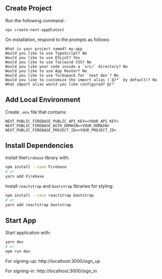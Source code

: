 ## Create Project

Run the following command :
```bash
npx create-next-app@latest
```
On installation, respond to the prompts as follows:

```
What is your project named? my-app
Would you like to use TypeScript? No
Would you like to use ESLint? Yes
Would you like to use Tailwind CSS? No
Would you like your code inside a `src/` directory? No
Would you like to use App Router? No 
Would you like to use Turbopack for `next dev`? No 
Would you like to customize the import alias (`@/*` by default)? No
What import alias would you like configured? @/*
```
## Add Local Environment

Create `.env` file that contains:
```
NEXT_PUBLIC_FIREBASE_PUBLIC_API_KEY=<YOUR_API_KEY>
NEXT_PUBLIC_FIREBASE_AUTH_DOMAIN=<YOUR_DOMAIN>
NEXT_PUBLIC_FIREBASE_PROJECT_ID=<YOUR_PROJECT_ID>
```

## Install Dependencies

Install the`Firebase` library with:
```bash
npm install --save Firebase
# or
yarn add Firebase
```
Install `reactstrap` and `bootstrap` libraries for styling:
```bash
npm install --save reactstrap bootstrap
# or
yarn add reactstrap bootstrap
```

## Start App

Start application with:
```bash
yarn dev
# or
npm run dev
```

For signing-up:
http://localhost:3000/sign_up

For signing-in:
http://localhost:3000/sign_in